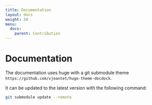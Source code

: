 ```yaml
---
title: Documentation
layout: docs
weight: 50
menu: 
  docs:
    parent: Contribution
---
```


# Documentation

The documentation uses huge with a git submodule theme `https://github.com/vjeantet/hugo-theme-docdock`.

It can be updated to the latest version with the following command:

```bash
git submodule update --remote
```
